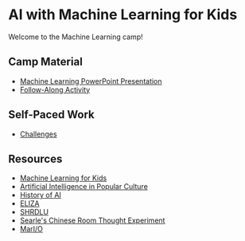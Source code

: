 # AI with Machine Learning for Kids
Welcome to the Machine Learning camp!

## Camp Material
- <a href="MachineLearning.pptx" target="_blank">Machine Learning PowerPoint Presentation</a>
- [Follow-Along Activity](FollowAlong.md)

## Self-Paced Work
- [Challenges](Challenges.md)

## Resources
- [Machine Learning for Kids](https://machinelearningforkids.co.uk/)
- [Artificial Intelligence in Popular Culture](https://tvtropes.org/pmwiki/pmwiki.php/Main/ArtificialIntelligence)
- [History of AI](https://en.wikipedia.org/wiki/History_of_artificial_intelligence)
- [ELIZA](http://psych.fullerton.edu/mbirnbaum/psych101/Eliza.htm)
- [SHRDLU](https://www.youtube.com/watch?v=bo4RvYJYOzI)
- [Searle's Chinese Room Thought Experiment](https://plato.stanford.edu/entries/chinese-room/)
- [MarI/O](https://www.youtube.com/watch?v=qv6UVOQ0F44)